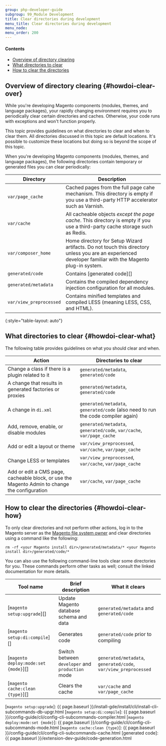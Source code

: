 ```yaml
---
group: php-developer-guide
subgroup: 99_Module Development
title: Clear directories during development
menu_title: Clear directories during development
menu_node: 
menu_order: 200
---
```


#### Contents

*	<a href="#howdoi-clear-over">Overview of directory clearing</a>
*	<a href="#howdoi-clear-what">What directories to clear</a>
*	<a href="#howdoi-clear-how">How to clear the directories</a>

## Overview of directory clearing {#howdoi-clear-over}

While you're developing Magento components (modules, themes, and language packages), your rapidly changing environment requires you to periodically clear certain directories and caches. Otherwise, your code runs with exceptions and won't function properly.

This topic provides guidelines on what directories to clear and when to clear them.
All directories discussed in this topic are default locations. It's possible to customize these locations but doing so is beyond the scope of this topic.

When you're developing Magento components (modules, themes, and language packages), the following directories contain temporary or generated files you can clear periodically:

| Directory | Description |
| --- | --- |
| `var/page_cache` | Cached pages from the full page cahe mechanism. This directory is empty if you use a third-party HTTP accelerator such as Varnish. |
| `var/cache` | All cacheable objects _except the page cache_. This directory is empty if you use a third-party cache storage such as Redis. |
| `var/composer_home` | Home directory for Setup Wizard artifacts. Do not touch this directory unless you are an experienced developer familiar with the Magento plug-in system. |
| `generated/code` | Contains [generated code][] |
| `generated/metadata`| Contains the compiled dependency injection configuration for all modules. |
| `var/view_preprocessed`| Contains minified templates and compiled LESS (meaning LESS, CSS, and HTML).
{:style="table-layout: auto"}

## What directories to clear {#howdoi-clear-what}

The following table provides guidelines on what you should clear and when.

| Action | Directories to clear |
| --- | --- |
| Change a class if there is a plugin related to it | `generated/metadata`, `generated/code` |
| A change that results in generated factories or proxies | `generated/metadata`, `generated/code` |
| A change in `di.xml` | `generated/metadata`, `generated/code` (also need to run the code compiler again)|
| Add, remove, enable, or disable modules | `generated/metadata`, `generated/code`, `var/cache`, `var/page_cache`|
| Add or edit a layout or theme | `var/view_preprocessed`, `var/cache`, `var/page_cache`|
| Change LESS or templates | `var/view_preprocessed`, `var/cache`, `var/page_cache` |
| Add or edit a CMS page, cacheable block, or use the Magento Admin to change the configuration |`var/cache`, `var/page_cache` |

## How to clear the directories {#howdoi-clear-how}

To only clear directories and not perform other actions, log in to the Magento server as the <a href="{{ page.baseurl }}/install-gde/prereq/apache-user.html">Magento file system owner</a> and clear directories using a command like the following:

	rm -rf <your Magento install dir>/generated/metadata/* <your Magento install dir>/generated/code/*

You can also use the following command-line tools clear some directories for you. These commands perform other tasks as well; consult the linked documentation for more details.

| Tool name | Brief description | What it clears |
| --- | --- | --- |
| [`magento setup:upgrade`][]| Update Magento database schema and data | `generated/metadata` and `generated/code` |
| [`magento setup:di:compile`][]|Generates code | `generated/code` prior to compiling |
| [`magento deploy:mode:set {mode}`][]|Switch between `developer` and `production` mode | `generated/metadata`, `generated/code`, `var/view_preprocessed`|
| [`magento cache:clean {type}`][]|Clears the cache | `var/cache` and `var/page_cache`|

[`magento setup:upgrade`]: {{ page.baseurl }}/install-gde/install/cli/install-cli-subcommands-db-upgr.html
[`magento setup:di:compile`]: {{ page.baseurl }}/config-guide/cli/config-cli-subcommands-compiler.html
[`magento deploy:mode:set {mode}`]: {{ page.baseurl }}/config-guide/cli/config-cli-subcommands-mode.html
[`magento cache:clean {type}`]: {{ page.baseurl }}/config-guide/cli/config-cli-subcommands-cache.html
[generated code]: {{ page.baseurl }}/extension-dev-guide/code-generation.html
